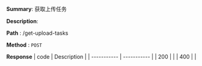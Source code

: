 **Summary**: 获取上传任务

**Description**:

**Path** : /get-upload-tasks

**Method** : `POST`

**Response**
| code      | Description |
| ----------- | ----------- |
|  200   |       |
|  400   |       |

